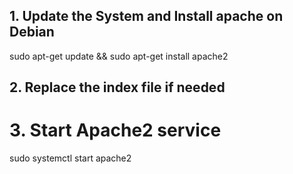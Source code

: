## 1. Update the System and Install apache on Debian
sudo apt-get update && sudo apt-get install apache2

## 2. Replace the index file if needed

# 3. Start Apache2 service
sudo systemctl start apache2